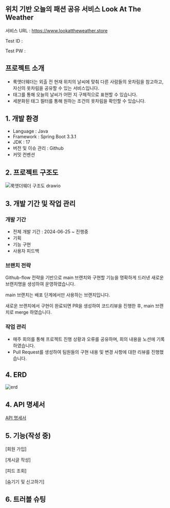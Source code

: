 ## 위치 기반 오늘의 패션 공유 서비스 Look At The Weather
서비스 URL : https://www.lookattheweather.store

Test ID : 

Test PW :
## 프로젝트 소개

- 룩앳더웨더는 외출 전 현재 위치의 날씨에 맞춰 다른 사람들의 옷차림을 참고하고, 자신의 옷차림을 공유할 수 있는 서비스입니다.
- 태그를 통해 오늘의 날씨가 어떤 지 구체적으로 표현할 수 있습니다.
- 세분화된 태그 필터를 통해 원하는 조건의 옷차림을 확인할 수 있습니다.

## 1. 개발 환경

- Language : Java
- Framework : Spring Boot 3.3.1
- JDK : 17
- 버전 및 이슈 관리 : Github
- 커밋 컨벤션

## 2. 프로젝트 구조도

![룩앳더웨더 구조도 drawio](https://github.com/user-attachments/assets/4474c3d9-2276-4bd8-8280-bb293d695867)

## 3. 개발 기간 및 작업 관리

### 개발 기간
- 전체 개발 기간 : 2024-06-25 ~ 진행중
- 기획
- 기능 구현
- 사용자 피드백

### 브랜치 전략
Github-flow 전략을 기반으로 main 브랜치와 구현할 기능을 명확하게 드러낸 새로운 브랜치명을 생성하여 운영하였습니다.

main 브랜치는 배포 단계에서만 사용하는 브랜치입니다.

새로운 브랜치에서 구현이 완료되면 PR을 생성하여 코드리뷰을 진행한 후, main 브랜치로 merge 하였습니다.

### 작업 관리
- 매주 회의를 통해 프로젝트 진행 상황과 오류를 공유하며, 회의 내용을 노션에 기록하였습니다.
- Pull Request를 생성하여 팀원들의 구현 내용 및 변경 사항에 대한 리뷰를 진행했습니다.

## 4. ERD

![erd](https://github.com/user-attachments/assets/70286034-0637-472d-8a30-5758214bc573)

## 4. API 명세서

[API 명세서](https://www.notion.so/6e296329bbea4cdb9bcfe604226ae626?v=d827075afc224f31b14a98c65728593e&pvs=4)

## 5. 기능(작성 중)

[회원 가입]

[게시글 작성]

[피드 조회]

[숨기기 및 신고하기]

## 6. 트러블 슈팅

